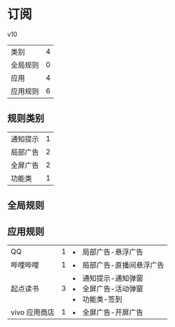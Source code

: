 # 订阅

v10

|||
| - |:-:|
|类别|4|
|全局规则|0|
|应用|4|
|应用规则|6|

## 规则类别

|||
| - |:-:|
|通知提示|1|
|局部广告|2|
|全屏广告|2|
|功能类|1|

## 全局规则



## 应用规则

||||
| - |:-:|-|
|QQ|1|<li>局部广告-悬浮广告|
|哔哩哔哩|1|<li>局部广告-直播间悬浮广告|
|起点读书|3|<li>通知提示-通知弹窗<li>全屏广告-活动弹窗<li>功能类-签到|
|vivo 应用商店|1|<li>全屏广告-开屏广告|
